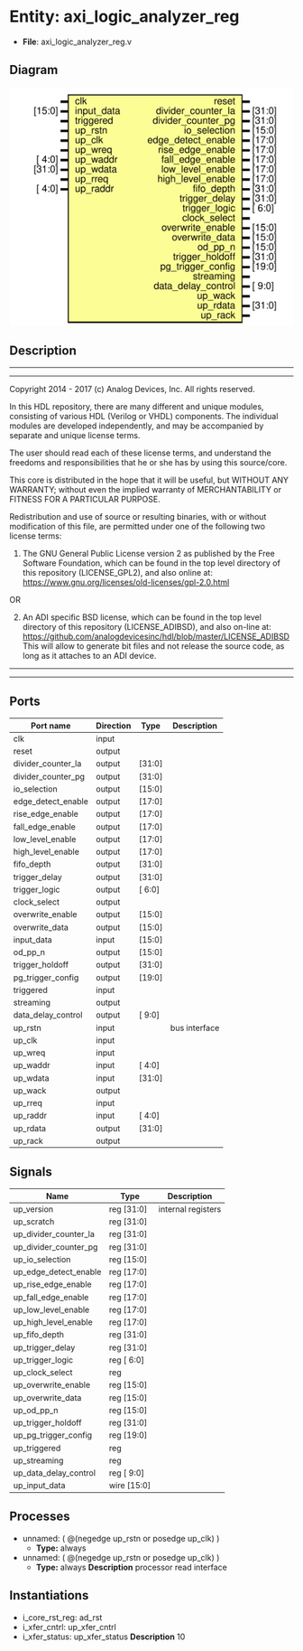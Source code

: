 # Entity: axi_logic_analyzer_reg

- **File**: axi_logic_analyzer_reg.v
## Diagram

![Diagram](axi_logic_analyzer_reg.svg "Diagram")
## Description

 ***************************************************************************
 ***************************************************************************
 Copyright 2014 - 2017 (c) Analog Devices, Inc. All rights reserved.

 In this HDL repository, there are many different and unique modules, consisting
 of various HDL (Verilog or VHDL) components. The individual modules are
 developed independently, and may be accompanied by separate and unique license
 terms.

 The user should read each of these license terms, and understand the
 freedoms and responsibilities that he or she has by using this source/core.

 This core is distributed in the hope that it will be useful, but WITHOUT ANY
 WARRANTY; without even the implied warranty of MERCHANTABILITY or FITNESS FOR
 A PARTICULAR PURPOSE.

 Redistribution and use of source or resulting binaries, with or without modification
 of this file, are permitted under one of the following two license terms:

   1. The GNU General Public License version 2 as published by the
      Free Software Foundation, which can be found in the top level directory
      of this repository (LICENSE_GPL2), and also online at:
      <https://www.gnu.org/licenses/old-licenses/gpl-2.0.html>

 OR

   2. An ADI specific BSD license, which can be found in the top level directory
      of this repository (LICENSE_ADIBSD), and also on-line at:
      https://github.com/analogdevicesinc/hdl/blob/master/LICENSE_ADIBSD
      This will allow to generate bit files and not release the source code,
      as long as it attaches to an ADI device.

 ***************************************************************************
 ***************************************************************************

## Ports

| Port name          | Direction | Type   | Description    |
| ------------------ | --------- | ------ | -------------- |
| clk                | input     |        |                |
| reset              | output    |        |                |
| divider_counter_la | output    | [31:0] |                |
| divider_counter_pg | output    | [31:0] |                |
| io_selection       | output    | [15:0] |                |
| edge_detect_enable | output    | [17:0] |                |
| rise_edge_enable   | output    | [17:0] |                |
| fall_edge_enable   | output    | [17:0] |                |
| low_level_enable   | output    | [17:0] |                |
| high_level_enable  | output    | [17:0] |                |
| fifo_depth         | output    | [31:0] |                |
| trigger_delay      | output    | [31:0] |                |
| trigger_logic      | output    | [ 6:0] |                |
| clock_select       | output    |        |                |
| overwrite_enable   | output    | [15:0] |                |
| overwrite_data     | output    | [15:0] |                |
| input_data         | input     | [15:0] |                |
| od_pp_n            | output    | [15:0] |                |
| trigger_holdoff    | output    | [31:0] |                |
| pg_trigger_config  | output    | [19:0] |                |
| triggered          | input     |        |                |
| streaming          | output    |        |                |
| data_delay_control | output    | [ 9:0] |                |
| up_rstn            | input     |        |  bus interface |
| up_clk             | input     |        |                |
| up_wreq            | input     |        |                |
| up_waddr           | input     | [ 4:0] |                |
| up_wdata           | input     | [31:0] |                |
| up_wack            | output    |        |                |
| up_rreq            | input     |        |                |
| up_raddr           | input     | [ 4:0] |                |
| up_rdata           | output    | [31:0] |                |
| up_rack            | output    |        |                |
## Signals

| Name                  | Type           | Description          |
| --------------------- | -------------- | -------------------- |
| up_version            | reg     [31:0] |  internal registers  |
| up_scratch            | reg     [31:0] |                      |
| up_divider_counter_la | reg     [31:0] |                      |
| up_divider_counter_pg | reg     [31:0] |                      |
| up_io_selection       | reg     [15:0] |                      |
| up_edge_detect_enable | reg     [17:0] |                      |
| up_rise_edge_enable   | reg     [17:0] |                      |
| up_fall_edge_enable   | reg     [17:0] |                      |
| up_low_level_enable   | reg     [17:0] |                      |
| up_high_level_enable  | reg     [17:0] |                      |
| up_fifo_depth         | reg     [31:0] |                      |
| up_trigger_delay      | reg     [31:0] |                      |
| up_trigger_logic      | reg     [ 6:0] |                      |
| up_clock_select       | reg            |                      |
| up_overwrite_enable   | reg     [15:0] |                      |
| up_overwrite_data     | reg     [15:0] |                      |
| up_od_pp_n            | reg     [15:0] |                      |
| up_trigger_holdoff    | reg     [31:0] |                      |
| up_pg_trigger_config  | reg     [19:0] |                      |
| up_triggered          | reg            |                      |
| up_streaming          | reg            |                      |
| up_data_delay_control | reg     [ 9:0] |                      |
| up_input_data         | wire [15:0]    |                      |
## Processes
- unnamed: ( @(negedge up_rstn or posedge up_clk) )
  - **Type:** always
- unnamed: ( @(negedge up_rstn or posedge up_clk) )
  - **Type:** always
**Description**
 processor read interface 
## Instantiations

- i_core_rst_reg: ad_rst
- i_xfer_cntrl: up_xfer_cntrl
- i_xfer_status: up_xfer_status
**Description**
 10

